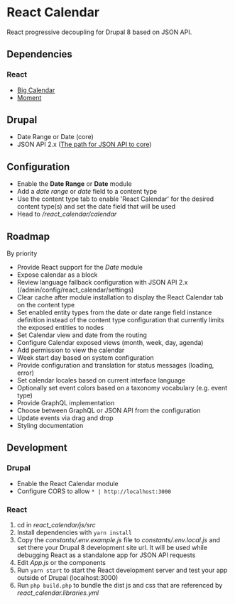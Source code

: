 # React Calendar

React progressive decoupling for Drupal 8 based on JSON API.

## Dependencies

### React

- [Big Calendar](https://github.com/intljusticemission/react-big-calendar)
- [Moment](https://www.npmjs.com/package/react-moment)

## Drupal

- Date Range or Date (core)
- JSON API 2.x ([The path for JSON API to core](https://www.drupal.org/project/jsonapi/issues/2931785))

## Configuration 

- Enable the __Date Range__ or __Date__ module
- Add a _date range_ or _date_ field to a content type
- Use the content type tab to enable 'React Calendar' 
for the desired content type(s) and set the date field that will be used
- Head to _/react_calendar/calendar_
 
## Roadmap

By priority

- Provide React support for the _Date_ module
- Expose calendar as a block
- Review language fallback configuration with JSON API 2.x (/admin/config/react_calendar/settings)
- Clear cache after module installation to display the React Calendar tab on the content type
- Set enabled entity types from the date or date range field instance definition instead of the
content type configuration that currently limits the exposed entities to nodes 
- Set Calendar view and date from the routing
- Configure Calendar exposed views (month, week, day, agenda)
- Add permission to view the calendar
- Week start day based on system configuration
- Provide configuration and translation for status messages (loading, error)
- Set calendar locales based on current interface language
- Optionally set event colors based on a taxonomy vocabulary (e.g. event type)
- Provide GraphQL implementation
- Choose between GraphQL or JSON API from the configuration
- Update events via drag and drop
- Styling documentation

## Development

### Drupal

- Enable the React Calendar module
- Configure CORS to allow `* | http://localhost:3000`

### React

1. cd in _react_calendar/js/src_
2. Install dependencies with `yarn install`
3. Copy the _constants/.env.example.js_ file to _constants/.env.local.js_ 
and set there your Drupal 8 development site url.
It will be used while debugging React as a standalone app for JSON API requests
4. Edit _App.js_ or the components
5. Run `yarn start` to start the React development server 
and test your app outside of Drupal (localhost:3000)
6. Run `php build.php` to bundle the dist js and css
that are referenced by _react_calendar.libraries.yml_
